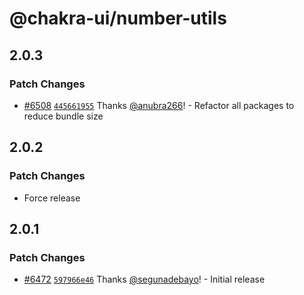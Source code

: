 # @chakra-ui/number-utils

## 2.0.3

### Patch Changes

- [#6508](https://github.com/chakra-ui/chakra-ui/pull/6508)
  [`445661955`](https://github.com/chakra-ui/chakra-ui/commit/445661955dff1329156b535ef50c7cf27b8663a9)
  Thanks [@anubra266](https://github.com/anubra266)! - Refactor all packages to
  reduce bundle size

## 2.0.2

### Patch Changes

- Force release

## 2.0.1

### Patch Changes

- [#6472](https://github.com/chakra-ui/chakra-ui/pull/6472)
  [`597966e46`](https://github.com/chakra-ui/chakra-ui/commit/597966e46f6d0a8cd3f82eafa3f54d5ca9c97127)
  Thanks [@segunadebayo](https://github.com/segunadebayo)! - Initial release
